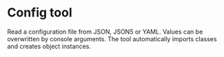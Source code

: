 # Config tool

Read a configuration file from JSON, JSON5 or YAML. Values can be overwritten by console arguments.
The tool automatically imports classes and creates object instances.